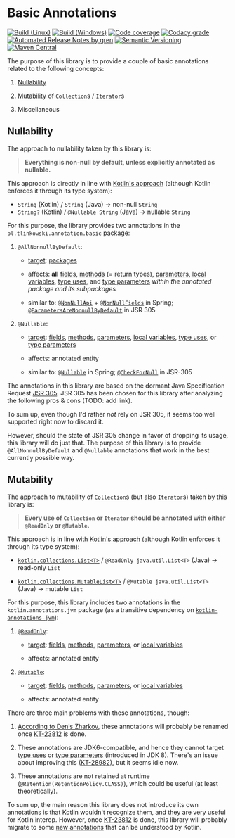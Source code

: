 # Basic Annotations

[![Build (Linux)](https://img.shields.io/travis/com/tlinkowski/basic-annotations/master?logo=linux)](https://travis-ci.com/tlinkowski/basic-annotations)
[![Build (Windows)](https://img.shields.io/appveyor/ci/tlinkowski/basic-annotations/master?logo=windows)](https://ci.appveyor.com/project/tlinkowski/basic-annotations/branch/master)
[![Code coverage](https://img.shields.io/codecov/c/github/tlinkowski/basic-annotations)](https://codecov.io/gh/tlinkowski/basic-annotations)
[![Codacy grade](https://img.shields.io/codacy/grade/00dfb34300b94e76b791732690fe8548)](https://app.codacy.com/project/tlinkowski/basic-annotations/dashboard)
[![Automated Release Notes by gren](https://img.shields.io/badge/%F0%9F%A4%96-release%20notes-00B2EE)](https://github-tools.github.io/github-release-notes/)
[![Semantic Versioning](https://img.shields.io/badge/-semantic%20versioning-333333)](https://semver.org/)
[![Maven Central](https://img.shields.io/maven-central/v/pl.tlinkowski.annotation/basic-annotations)](https://search.maven.org/search?q=g:pl.tlinkowski.annotation)

The purpose of this library is to provide a couple of basic annotations related to the following concepts:

1.  [Nullability](#nullability)

2.  [Mutability](#mutability) of
    [`Collection`](https://docs.oracle.com/en/java/javase/11/docs/api/java.base/java/util/Collection.html)s /
    [`Iterator`](https://docs.oracle.com/en/java/javase/11/docs/api/java.base/java/util/Iterator.html)s

3.  Miscellaneous

## Nullability

The approach to nullability taken by this library is:

> **Everything is non-null by default, unless explicitly annotated as nullable.**

This approach is directly in line with [Kotlin's approach](https://kotlinlang.org/docs/reference/null-safety.html)
(although Kotlin enforces it through its type system):

-   `String` (Kotlin) / `String` (Java) → non-null `String`
-   `String?` (Kotlin) / `@Nullable String` (Java) → nullable `String`

For this purpose, the library provides two annotations in the `pl.tlinkowski.annotation.basic` package:

1.  `@AllNonnullByDefault`:

    -   [target](https://docs.oracle.com/en/java/javase/11/docs/api/java.base/java/lang/annotation/Target.html):
        [packages](https://docs.oracle.com/en/java/javase/11/docs/api/java.base/java/lang/annotation/ElementType.html#PACKAGE)

    -   affects: **all** [fields](https://docs.oracle.com/en/java/javase/11/docs/api/java.base/java/lang/annotation/ElementType.html#FIELD),
        [methods](https://docs.oracle.com/en/java/javase/11/docs/api/java.base/java/lang/annotation/ElementType.html#METHOD) (= return types),
        [parameters](https://docs.oracle.com/en/java/javase/11/docs/api/java.base/java/lang/annotation/ElementType.html#PARAMETER),
        [local variables](https://docs.oracle.com/en/java/javase/11/docs/api/java.base/java/lang/annotation/ElementType.html#LOCAL_VARIABLE),
        [type uses](https://docs.oracle.com/en/java/javase/11/docs/api/java.base/java/lang/annotation/ElementType.html#TYPE_USE),
        and [type parameters](https://docs.oracle.com/en/java/javase/11/docs/api/java.base/java/lang/annotation/ElementType.html#TYPE_PARAMETER)
        *within the annotated package and its subpackages*

    -   similar to:
        [`@NonNullApi`](https://docs.spring.io/spring/docs/current/javadoc-api/org/springframework/lang/NonNullApi.html) + 
        [`@NonNullFields`](https://docs.spring.io/spring/docs/current/javadoc-api/org/springframework/lang/NonNullFields.html)
        in Spring;
        [`@ParametersAreNonnullByDefault`](https://static.javadoc.io/com.google.code.findbugs/jsr305/3.0.2/javax/annotation/ParametersAreNonnullByDefault.html)
        in JSR 305

2.  `@Nullable`:

    -   [target](https://docs.oracle.com/en/java/javase/11/docs/api/java.base/java/lang/annotation/Target.html):
        [fields](https://docs.oracle.com/en/java/javase/11/docs/api/java.base/java/lang/annotation/ElementType.html#FIELD),
        [methods](https://docs.oracle.com/en/java/javase/11/docs/api/java.base/java/lang/annotation/ElementType.html#METHOD),
        [parameters](https://docs.oracle.com/en/java/javase/11/docs/api/java.base/java/lang/annotation/ElementType.html#PARAMETER),
        [local variables](https://docs.oracle.com/en/java/javase/11/docs/api/java.base/java/lang/annotation/ElementType.html#LOCAL_VARIABLE),
        [type uses](https://docs.oracle.com/en/java/javase/11/docs/api/java.base/java/lang/annotation/ElementType.html#TYPE_USE),
        or [type parameters](https://docs.oracle.com/en/java/javase/11/docs/api/java.base/java/lang/annotation/ElementType.html#TYPE_PARAMETER)

    -   affects: annotated entity

    -   similar to:
        [`@Nullable`](https://docs.spring.io/spring/docs/current/javadoc-api/org/springframework/lang/Nullable.html)
        in Spring;
        [`@CheckForNull`](https://static.javadoc.io/com.google.code.findbugs/jsr305/3.0.2/javax/annotation/CheckForNull.html)
        in JSR-305

The annotations in this library are based on the dormant Java Specification Request 
[JSR 305](https://jcp.org/en/jsr/detail?id=305). JSR 305 has been chosen for this library after analyzing the
following pros & cons (TODO: add link).

To sum up, even though I'd rather *not* rely on JSR 305, it seems too well supported right now to discard it.

However, should the state of JSR 305 change in favor of dropping its usage, this library will do just that. The purpose
of this library is to provide `@AllNonnullByDefault` and `@Nullable` annotations that work in the best currently 
possible way.

## Mutability

The approach to mutability of [`Collection`](https://docs.oracle.com/en/java/javase/11/docs/api/java.base/java/util/Collection.html)s
(but also [`Iterator`](https://docs.oracle.com/en/java/javase/11/docs/api/java.base/java/util/Iterator.html)s)
taken by this library is:

> **Every use of `Collection` or `Iterator` should be annotated with either `@ReadOnly` or `@Mutable`.**

This approach is in line with [Kotlin's approach](https://kotlinlang.org/docs/reference/collections.html)
(although Kotlin enforces it through its type system):

-   [`kotlin.collections.List<T>`](https://kotlinlang.org/api/latest/jvm/stdlib/kotlin.collections/-list/index.html)
    / `@ReadOnly java.util.List<T>` (Java) → read-only `List`

-   [`kotlin.collections.MutableList<T>`](https://kotlinlang.org/api/latest/jvm/stdlib/kotlin.collections/-mutable-list/index.html)
    / `@Mutable java.util.List<T>` (Java) → mutable `List`

For this purpose, this library includes two annotations in the `kotlin.annotations.jvm` package
(as a transitive dependency on [`kotlin-annotations-jvm`](https://mvnrepository.com/artifact/org.jetbrains.kotlin/kotlin-annotations-jvm)):

1.  [`@ReadOnly`](https://github.com/JetBrains/kotlin/blob/master/libraries/tools/kotlin-annotations-jvm/src/kotlin/annotations/jvm/ReadOnly.java):

    -   [target](https://docs.oracle.com/en/java/javase/11/docs/api/java.base/java/lang/annotation/Target.html):
        [fields](https://docs.oracle.com/en/java/javase/11/docs/api/java.base/java/lang/annotation/ElementType.html#FIELD),
        [methods](https://docs.oracle.com/en/java/javase/11/docs/api/java.base/java/lang/annotation/ElementType.html#METHOD),
        [parameters](https://docs.oracle.com/en/java/javase/11/docs/api/java.base/java/lang/annotation/ElementType.html#PARAMETER),
        or [local variables](https://docs.oracle.com/en/java/javase/11/docs/api/java.base/java/lang/annotation/ElementType.html#LOCAL_VARIABLE)

    -   affects: annotated entity

2.  [`@Mutable`](https://github.com/JetBrains/kotlin/blob/master/libraries/tools/kotlin-annotations-jvm/src/kotlin/annotations/jvm/Mutable.java):
 
    -   [target](https://docs.oracle.com/en/java/javase/11/docs/api/java.base/java/lang/annotation/Target.html):
        [fields](https://docs.oracle.com/en/java/javase/11/docs/api/java.base/java/lang/annotation/ElementType.html#FIELD),
        [methods](https://docs.oracle.com/en/java/javase/11/docs/api/java.base/java/lang/annotation/ElementType.html#METHOD),
        [parameters](https://docs.oracle.com/en/java/javase/11/docs/api/java.base/java/lang/annotation/ElementType.html#PARAMETER),
        or [local variables](https://docs.oracle.com/en/java/javase/11/docs/api/java.base/java/lang/annotation/ElementType.html#LOCAL_VARIABLE)

    -   affects: annotated entity

There are three main problems with these annotations, though:

1.  [According to Denis Zharkov](https://youtrack.jetbrains.com/issue/KT-6878#focus=streamItem-27-3198699.0-0),
    these annotations will probably be renamed once [KT-23812](https://youtrack.jetbrains.com/issue/KT-23812) is done.

2.  These annotations are JDK6-compatible, and hence they cannot target
    [type uses](https://docs.oracle.com/en/java/javase/11/docs/api/java.base/java/lang/annotation/ElementType.html#TYPE_USE)
    or [type parameters](https://docs.oracle.com/en/java/javase/11/docs/api/java.base/java/lang/annotation/ElementType.html#TYPE_PARAMETER)
    (introduced in JDK 8). There's an issue about improving this ([KT-28982](https://youtrack.jetbrains.com/issue/KT-28982)),
    but it seems idle now.

3.  These annotations are not retained at runtime (`@Retention(RetentionPolicy.CLASS)`), which could be useful
    (at least theoretically).

To sum up, the main reason this library does not introduce its own annotations is that Kotlin wouldn't recognize them,
and they are very useful for Kotlin interop. However, once [KT-23812](https://youtrack.jetbrains.com/issue/KT-23812)
is done, this library will probably migrate to some
[new annotations](https://github.com/Kotlin/KEEP/blob/jvm-meta-annotations-artifact/proposals/jvm-meta-annotations-artifact.md)
that can be understood by Kotlin.
